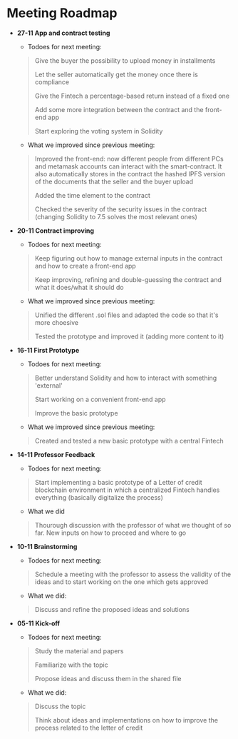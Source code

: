 # Meeting Roadmap

- **27-11 App and contract testing**

    - Todoes for next meeting:
    >
    > Give the buyer the possibility to upload money in installments
    > 
    > Let the seller automatically get the money once there is compliance
    >
    > Give the Fintech a percentage-based return instead of a fixed one
    >
    > Add some more integration between the contract and the front-end app
    >
    >
    > Start exploring the voting system in Solidity


    - What we improved since previous meeting:
    >
    > Improved the front-end: now different people from different PCs and metamask accounts can interact with the smart-contract. It also automatically stores in the contract the hashed IPFS version of the documents that the seller and the buyer upload
    >
    > Added the time element to the contract 
    >
    > Checked the severity of the security issues in the contract (changing Solidity to 7.5 solves the most relevant ones)
    >


- **20-11 Contract improving**

    - Todoes for next meeting:
    >
    > Keep figuring out how to manage external inputs in the contract and how to create a front-end app
    >
    > Keep improving, refining and double-guessing the contract and what it does/what it should do


    - What we improved since previous meeting:
    >
    > Unified the different .sol files and adapted the code so that it's more choesive
    >
    > Tested the prototype and improved it (adding more content to it)
    >

- **16-11 First Prototype**

    - Todoes for next meeting:
    >
    > Better understand Solidity and how to interact with something 'external'
    >
    > Start working on a convenient front-end app
    >
    > Improve the basic prototype 

    - What we improved since previous meeting:
    >
    > Created and tested a new basic prototype with a central Fintech
    >

- **14-11 Professor Feedback**

    - Todoes for next meeting:
    >
    > Start implementing a basic prototype of a Letter of credit blockchain environment in which a centralized Fintech handles everything (basically digitalize the process)
    >


    - What we did
    >
    > Thourough discussion with the professor of what we thought of so far. New inputs on how to proceed and where to go
    >

- **10-11 Brainstorming**

    - Todoes for next meeting:
    >
    > Schedule a meeting with the professor to assess the validity of the ideas and to start working on the one which gets approved
    >


    - What we did:
    >
    > Discuss and refine the proposed ideas and solutions
    >


- **05-11 Kick-off**
    - Todoes for next meeting:
    >
    > Study the material and papers
    >
    > Familiarize with the topic
    >
    > Propose ideas and discuss them in the shared file


    - What we did:
    >
    > Discuss the topic
    >
    > Think about ideas and implementations on how to improve the process related to the letter of credit
    >